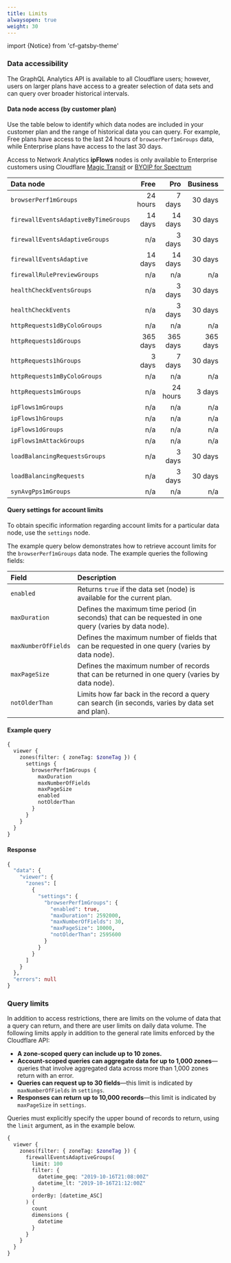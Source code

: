 ```yaml
---
title: Limits
alwaysopen: true
weight: 30
---
```


import {Notice} from 'cf-gatsby-theme'

### Data accessibility

The GraphQL Analytics API is available to all Cloudflare users; however, users on larger plans have access to a greater selection of data sets and can query over broader historical intervals.

#### Data node access (by customer plan)

Use the table below to identify which data nodes are included in your customer plan and the range of historical data you can query. For example, Free plans have access to the last 24 hours of `browserPerf1mGroups` data, while Enterprise plans have access to the last 30 days.

<Notice>

Access to Network Analytics <b>ipFlows</b> nodes is only available to Enterprise customers using Cloudflare <a href="https://www.cloudflare.com/magic-transit/">Magic Transit</a> or <a href="https://developers.cloudflare.com/spectrum/getting-started/byoip/">BYOIP for Spectrum</a>
</Notice>

| Data node                            |     Free |      Pro | Business | Enterprise |
| :----------------------------------- | -------: | -------: | -------: | ---------: |
| `browserPerf1mGroups`                | 24 hours |   7 days |  30 days |    30 days |
| `firewallEventsAdaptiveByTimeGroups` |  14 days |  14 days |  30 days |    30 days |
| `firewallEventsAdaptiveGroups`       |      n/a |   3 days |  30 days |    30 days |
| `firewallEventsAdaptive`             |  14 days |  14 days |  30 days |    30 days |
| `firewallRulePreviewGroups`          |      n/a |      n/a |      n/a |    30 days |
| `healthCheckEventsGroups`            |      n/a |   3 days |  30 days |    90 days |
| `healthCheckEvents`                  |      n/a |   3 days |  30 days |    90 days |
| `httpRequests1dByColoGroups`         |      n/a |      n/a |      n/a |   365 days |
| `httpRequests1dGroups`               | 365 days | 365 days | 365 days |   365 days |
| `httpRequests1hGroups`               |   3 days |   7 days |  30 days |    90 days |
| `httpRequests1mByColoGroups`         |      n/a |      n/a |      n/a |     7 days |
| `httpRequests1mGroups`               |      n/a | 24 hours |   3 days |     7 days |
| `ipFlows1mGroups`                    |      n/a |      n/a |      n/a |    30 days |
| `ipFlows1hGroups`                    |      n/a |      n/a |      n/a |   6 months |
| `ipFlows1dGroups`                    |      n/a |      n/a |      n/a |     1 year |
| `ipFlows1mAttackGroups`              |      n/a |      n/a |      n/a |     1 year |
| `loadBalancingRequestsGroups`        |      n/a |   3 days |  30 days |    30 days |
| `loadBalancingRequests`              |      n/a |   3 days |  30 days |    30 days |
| `synAvgPps1mGroups`                  |      n/a |      n/a |      n/a |     7 days |

#### Query settings for account limits

To obtain specific information regarding account limits for a particular data node, use the `settings` node.

The example query below demonstrates how to retrieve account limits for the `browserPerf1mGroups` data node. The example queries the following fields:

| Field               | Description                                                                                            |
| :------------------ | :----------------------------------------------------------------------------------------------------- |
| `enabled`           | Returns `true` if the data set (node) is available for the current plan.                               |
| `maxDuration`       | Defines the maximum time period (in seconds) that can be requested in one query (varies by data node). |
| `maxNumberOfFields` | Defines the maximum number of fields that can be requested in one query (varies by data node).         |
| `maxPageSize`       | Defines the maximum number of records that can be returned in one query (varies by data node).         |
| `notOlderThan`      | Limits how far back in the record a query can search (in seconds, varies by data set and plan).        |

#### Example query

```graphql
{
  viewer {
    zones(filter: { zoneTag: $zoneTag }) {
      settings {
        browserPerf1mGroups {
          maxDuration
          maxNumberOfFields
          maxPageSize
          enabled
          notOlderThan
        }
      }
    }
  }
}
```

#### Response

```graphql
{
  "data": {
    "viewer": {
      "zones": [
        {
          "settings": {
            "browserPerf1mGroups": {
              "enabled": true,
              "maxDuration": 2592000,
              "maxNumberOfFields": 30,
              "maxPageSize": 10000,
              "notOlderThan": 2595600
            }
          }
        }
      ]
    }
  },
  "errors": null
}
```

### Query limits

In addition to access restrictions, there are limits on the volume of data that a query can return, and there are user limits on daily data volume. The following limits apply in addition to the general rate limits enforced by the Cloudflare API:

- **A zone-scoped query can include up to 10 zones.**
- **Account-scoped queries can aggregate data for up to 1,000 zones**—queries that involve aggregated data across more than 1,000 zones return with an error.
- **Queries can request up to 30 fields**—this limit is indicated by `maxNumberOfFields` in `settings`.
- **Responses can return up to 10,000 records**—this limit is indicated by `maxPageSize` in `settings`.

Queries must explicitly specify the upper bound of records to return, using the `limit` argument, as in the example below.

```graphql
{
  viewer {
    zones(filter: { zoneTag: $zoneTag }) {
      firewallEventsAdaptiveGroups(
        limit: 100
        filter: {
          datetime_geq: "2019-10-16T21:08:00Z"
          datetime_lt: "2019-10-16T21:12:00Z"
        }
        orderBy: [datetime_ASC]
      ) {
        count
        dimensions {
          datetime
        }
      }
    }
  }
}
```
